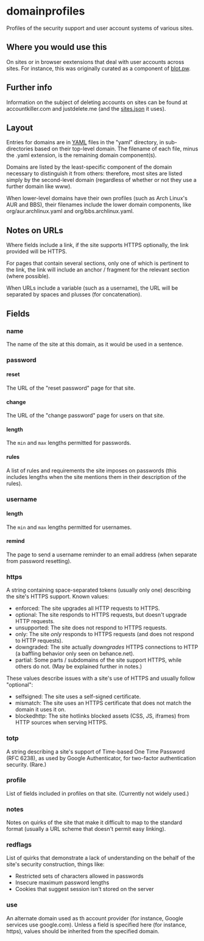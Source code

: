 # domainprofiles

Profiles of the security support and user account systems of various sites.

## Where you would use this

On sites or in browser eextensions that deal with user accounts across sites. For instance, this was originally curated as a component of [blot.pw](http://blot.pw).

## Further info

Information on the subject of deleting accounts on sites can be found at accountkiller.com and justdelete.me (and the [sites.json](https://github.com/rmlewisuk/justdelete.me/blob/master/sites.json) it uses).

## Layout

Entries for domains are in [YAML](http://yaml.org/) files in the "yaml" directory, in sub-directories based on their top-level domain. The filename of each file, minus the .yaml extension, is the remaining domain component(s).

Domains are listed by the least-specific component of the domain necessary to distinguish it from others: therefore, most sites are listed simply by the second-level domain (regardless of whether or not they use a further domain like www).

When lower-level domains have their own profiles (such as Arch Linux's AUR and BBS), their filenames include the lower domain components, like org/aur.archlinux.yaml and org/bbs.archlinux.yaml.

## Notes on URLs

Where fields include a link, if the site supports HTTPS optionally, the link provided will be HTTPS.

For pages that contain several sections, only one of which is pertinent to the link, the link will include an anchor / fragment for the relevant section (where possible).

When URLs include a variable (such as a username), the URL will be separated by spaces and plusses (for concatenation).

## Fields

### name

The name of the site at this domain, as it would be used in a sentence.

### password

#### reset

The URL of the "reset password" page for that site.

#### change

The URL of the "change password" page for users on that site.

#### length

The `min` and `max` lengths permitted for passwords.

#### rules

A list of rules and requirements the site imposes on passwords (this includes lengths when the site mentions them in their description of the rules).

### username

#### length

The `min` and `max` lengths permitted for usernames.

#### remind

The page to send a username reminder to an email address (when separate from password resetting).

### https

A string containing space-separated tokens (usually only one) describing the site's HTTPS support. Known values:

- enforced: The site upgrades all HTTP requests to HTTPS.
- optional: The site responds to HTTPS requests, but doesn't upgrade HTTP requests.
- unsupported: The site does not respond to HTTPS requests.
- only: The site *only* responds to HTTPS requests (and does not respond to HTTP requests).
- downgraded: The site actually *downgrades* HTTPS connections to HTTP (a baffling behavior only seen on behance.net).
- partial: Some parts / subdomains of the site support HTTPS, while others do not. (May be explained further in notes.)

These values describe issues with a site's use of HTTPS and usually follow "optional":

- selfsigned: The site uses a self-signed certificate.
- mismatch: The site uses an HTTPS certificate that does not match the domain it uses it on.
- blockedhttp: The site hotlinks blocked assets (CSS, JS, iframes) from HTTP sources when serving HTTPS.

### totp

A string describing a site's support of Time-based One Time Password (RFC 6238), as used by Google Authenticator, for two-factor authentication security. (Rare.)

### profile

List of fields included in profiles on that site. (Currently not widely used.)

### notes

Notes on quirks of the site that make it difficult to map to the standard format (usually a URL scheme that doesn't permit easy linking).

### redflags

List of quirks that demonstrate a lack of understanding on the behalf of the site's security construction, things like:

- Restricted sets of characters allowed in passwords
- Insecure maximum password lengths
- Cookies that suggest session isn't stored on the server

### use

An alternate domain used as th account provider (for instance, Google services use google.com). Unless a field is specified here (for instance, https), values should be inherited from the specified domain.
